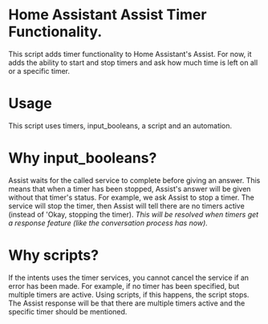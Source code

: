 # Home Assistant Assist Timer Functionality.
This script adds timer functionality to Home Assistant's Assist.
For now, it adds the ability to start and stop timers and ask how much time is left on all or a specific timer.

# Usage
This script uses timers, input_booleans, a script and an automation.

# Why input_booleans?
Assist waits for the called service to complete before giving an answer. This means that when a timer has been stopped, Assist's answer will be given without that timer's status.
For example, we ask Assist to stop a timer. The service will stop the timer, then Assist will tell there are no timers active (instead of 'Okay, stopping the timer).
_This will be resolved when timers get a response feature (like the conversation process has now)._

# Why scripts?
If the intents uses the timer services, you cannot cancel the service if an error has been made. For example, if no timer has been specified, but multiple timers are active.
Using scripts, if this happens, the script stops. The Assist response will be that there are multiple timers active and the specific timer should be mentioned.
